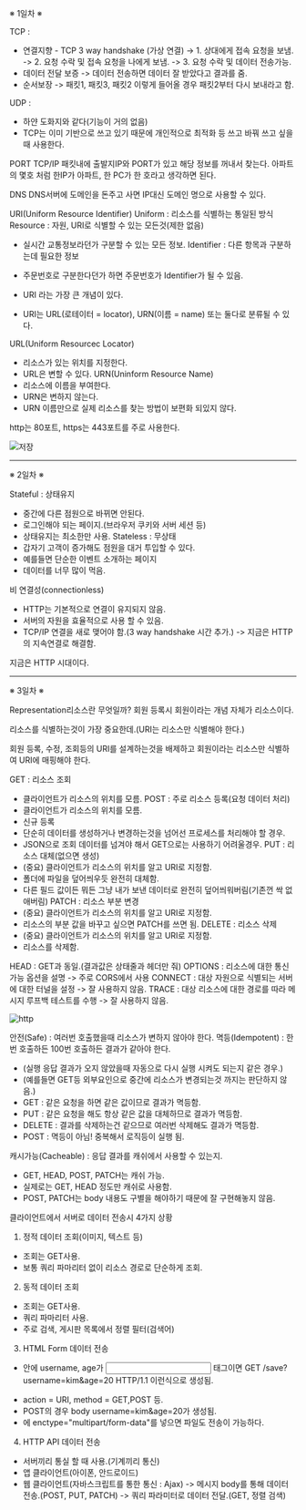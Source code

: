 ※ 1일차 ※

TCP :
- 연결지향 - TCP 3 way handshake (가상 연결)
  -> 1. 상대에게 접속 요청을 보냄.
  -> 2. 요청 수락 및 접속 요청을 나에게 보냄.
  -> 3. 요청 수락 및 데이터 전송가능.
- 데이터 전달 보증
  -> 데이터 전송하면 데이터 잘 받았다고 결과를 줌.
- 순서보장
  -> 패킷1, 패킷3, 패킷2 이렇게 들어올 경우 패킷2부터 다시 보내라고 함.

UDP :
- 하얀 도화지와 같다(기능이 거의 없음)
- TCP는 이미 기반으로 쓰고 있기 때문에 개인적으로 최적화 등 쓰고 바꿔 쓰고 싶을때 사용한다.

PORT
TCP/IP 패킷내에 출발지IP와 PORT가 있고 해당 정보를 꺼내서 찾는다.
아파트의 몇호 처럼 한IP가 아파트, 한 PC가 한 호라고 생각하면 된다.

DNS
DNS서버에 도메인을 돈주고 사면 IP대신 도메인 명으로 사용할 수 있다.


URI(Uniform Resource Identifier)
Uniform : 리소스를 식별하는 통일된 방식
Resource : 자원, URI로 식별할 수 있는 모든것(제한 없음)
- 실시간 교통정보라던가 구분할 수 있는 모든 정보.
  Identifier : 다른 항목과 구분하는데 필요한 정보
- 주문번호로 구분한다던가 하면 주문번호가 Identifier가 될 수 있음.

- URI 라는 가장 큰 개념이 있다.
- URI는 URL(로테이터 = locator), URN(이름 = name) 또는 둘다로 분류될 수 있다.

URL(Uniform Resourcec Locator)
- 리소스가 있는 위치를 지정한다.
- URL은 변할 수 있다.
  URN(Uninform Resource Name)
- 리소스에 이름을 부여한다.
- URN은 변하지 않는다.
- URN 이름만으로 실제 리소스를 찾는 방법이 보편화 되있지 않다.

http는 80포트, https는 443포트를 주로 사용한다.

![저장](https://user-images.githubusercontent.com/54700818/159712523-df3f42ea-dc87-4d6d-9f7f-6f7400bbb599.PNG)

----------------------------------------------------------------------------------------------------------------------

※ 2일차 ※

Stateful : 상태유지
- 중간에 다른 점원으로 바뀌면 안된다.
- 로그인해야 되는 페이지.(브라우저 쿠키와 서버 세션 등)
- 상태유지는 최소한만 사용.
  Stateless : 무상태
- 갑자기 고객이 증가해도 점원을 대거 투입할 수 있다.
- 예를들면 단순한 이벤트 소개하는 페이지
- 데이터를 너무 많이 먹음.

비 연결성(connectionless)
- HTTP는 기본적으로 연결이 유지되지 않음.
- 서버의 자원을 효율적으로 사용 할 수 있음.
- TCP/IP 연결을 새로 맺어야 함.(3 way handshake 시간 추가.)
  -> 지금은 HTTP의 지속연결로 해결함.

지금은 HTTP 시대이다.

----------------------------------------------------------------------------------------------------------------------

※ 3일차 ※

Representation리소스란 무엇일까?
회원 등록시 회원이라는 개념 자체가 리소스이다.

리소스를 식별하는것이 가장 중요한데.(URI는 리소스만 식별해야 한다.)

회원 등록, 수정, 조회등의 URI를 설계하는것을 배제하고
회원이라는 리소스만 식별하여 URI에 매핑해야 한다.

GET : 리소스 조회
- 클라이언트가 리소스의 위치를 모름.
  POST : 주로 리소스 등록(요청 데이터 처리)
- 클라이언트가 리소스의 위치를 모름.
- 신규 등록
- 단순히 데이터를 생성하거나 변경하는것을 넘어선 프로세스를 처리해야 할 경우.
- JSON으로 조회 데이터를 넘겨야 해서 GET으로는 사용하기 어려울경우.
  PUT : 리소스 대체(없으면 생성)
- (중요) 클라이언트가 리소스의 위치를 알고 URI로 지정함.
- 폴더에 파일을 덮어씌우듯 완전히 대체함.
- 다른 필드 값이든 뭐든 그냥 내가 보낸 데이터로 완전히 덮어씌워버림(기존껀 싹 없애버림)
  PATCH : 리소스 부분 변경
- (중요) 클라이언트가 리소스의 위치를 알고 URI로 지정함.
- 리소스의 부분 값을 바꾸고 싶으면 PATCH를 쓰면 됨.
  DELETE : 리소스 삭제
- (중요) 클라이언트가 리소스의 위치를 알고 URI로 지정함.
- 리소스를 삭제함.

HEAD : GET과 동일.(결과값은 상태줄과 헤더만 줘)
OPTIONS : 리소스에 대한 통신 가능 옵션을 설명 -> 주로 CORS에서 사용
CONNECT : 대상 자원으로 식별되는 서버에 대한 터널을 설정 -> 잘 사용하지 않음.
TRACE : 대상 리소스에 대한 경로를 따라 메시지 루프백 테스트를 수행 -> 잘 사용하지 않음.

![http](https://user-images.githubusercontent.com/54700818/160238332-8b32db75-fbb2-400d-ad88-825146b4b27e.PNG)

안전(Safe) : 여러번 호출했을때 리소스가 변하지 않아야 한다.
멱등(Idempotent) : 한번 호출하든 100번 호출하든 결과가 같아야 한다.
- (실행 응답 결과가 오지 않았을때 자동으로 다시 실행 시켜도 되는지 같은 경우.)
- (예를들면 GET등 외부요인으로 중간에 리소스가 변경되는것 까지는 판단하지 않음.)
- GET : 같은 요청을 하면 같은 값이므로 결과가 멱등함.
- PUT : 같은 요청을 해도 항상 같은 값을 대체하므로 결과가 멱등함.
- DELETE : 결과를 삭제하는건 같으므로 여러번 삭제해도 결과가 멱등함.
- POST : 멱등이 아님! 중복해서 로직등이 실행 됨.

캐시가능(Cacheable) : 응답 결과를 캐쉬에서 사용할 수 있는지.
- GET, HEAD, POST, PATCH는 캐쉬 가능.
- 실제로는 GET, HEAD 정도만 캐쉬로 사용함.
- POST, PATCH는 body 내용도 구별을 해야하기 때문에 잘 구현해놓지 않음.

클라이언트에서 서버로 데이터 전송시 4가지 상황
1. 정적 데이터 조회(이미지, 텍스트 등)
- 조회는 GET사용.
- 보통 쿼리 파마리터 없이 리소스 경로로 단순하게 조회.
2. 동적 데이터 조회
- 조회는 GET사용.
- 쿼리 파마리터 사용.
- 주로 검색, 게시판 목록에서 정렬 필터(검색어)
3. HTML Form 데이터 전송
- <form action="/save" method="get">안에 username, age가 <input> 태그이면 GET /save?username=kim&age=20 HTTP/1.1 이런식으로 생성됨.
- action = URI, method = GET,POST 등.
- POST의 경우 body username=kim&age=20가 생성됨.
- <form>에 enctype="multipart/form-data"를 넣으면 파일도 전송이 가능하다.

4. HTTP API 데이터 전송
- 서버끼리 통실 할 때 사용.(기계끼리 통신)
- 앱 클라이언트(아이폰, 안드로이드)
- 웹 클라이언트(자바스크립트를 통한 통신 : Ajax)
  -> 메시지 body를 통해 데이터 전송.(POST, PUT, PATCH)
  -> 쿼리 파라미터로 데이터 전달.(GET, 정렬 검색)


